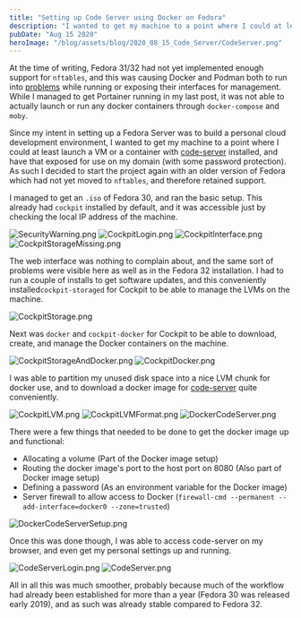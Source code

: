 ```yaml
---
title: "Setting up Code Server using Docker on Fedora"
description: "I wanted to get my machine to a point where I could at least launch a VM or a container with VSCode server installed"
pubDate: "Aug 15 2020"
heroImage: "/blog/assets/blog/2020_08_15_Code_Server/CodeServer.png"
---
```


At the time of writing, Fedora 31/32 had not yet implemented enough support for `nftables`, and this was causing Docker and Podman both to run into [problems](https://fedoramagazine.org/docker-and-fedora-32/) while running or exposing their interfaces for management. While I managed to get Portainer running in my last post, it was not able to actually launch or run any docker containers through `docker-compose` and `moby`.

Since my intent in setting up a Fedora Server was to build a personal cloud development environment, I wanted to get my machine to a point where I could at least launch a VM or a container with [code-server](https://github.com/cdr/code-server) installed, and have that exposed for use on my domain (with some password protection). As such I decided to start the project again with an older version of Fedora which had not yet moved to `nftables`, and therefore retained support. 

I managed to get an `.iso` of Fedora 30, and ran the basic setup. This already had `cockpit` installed by default, and it was accessible just by checking the local IP address of the machine. 

![SecurityWarning.png](/blog/assets/blog/2020_08_15_Code_Server/SecurityWarning.png)
![CockpitLogin.png](/blog/assets/blog/2020_08_15_Code_Server/CockpitLogin.png)
![CockpitInterface.png](/blog/assets/blog/2020_08_15_Code_Server/CockpitInterface.png)
![CockpitStorageMissing.png](/blog/assets/blog/2020_08_15_Code_Server/CockpitStorageMissing.png)

The web interface was nothing to complain about, and the same sort of problems were visible here as well as in the Fedora 32 installation. I had to run a couple of installs to get software updates, and this conveniently installed`cockpit-storaged` for Cockpit to be able to manage the LVMs on the machine. 

![CockpitStorage.png](/blog/assets/blog/2020_08_15_Code_Server/CockpitStorage.png)

Next was `docker` and `cockpit-docker` for Cockpit to be able to download, create, and manage the Docker containers on the machine.

![CockpitStorageAndDocker.png](/blog/assets/blog/2020_08_15_Code_Server/CockpitStorageAndDocker.png)
![CockpitDocker.png](/blog/assets/blog/2020_08_15_Code_Server/CockpitDocker.png)

I was able to partition my unused disk space into a nice LVM chunk for docker use, and to download a docker image for [code-server](https://registry.hub.docker.com/r/codercom/code-server/#!) quite conveniently.

![CockpitLVM.png](/blog/assets/blog/2020_08_15_Code_Server/CockpitLVM.png)
![CockpitLVMFormat.png](/blog/assets/blog/2020_08_15_Code_Server/CockpitLVMFormat.png)
![DockerCodeServer.png](/blog/assets/blog/2020_08_15_Code_Server/DockerCodeServer.png)

There were a few things that needed to be done to get the docker image up and functional:
- Allocating a volume (Part of the Docker image setup)
- Routing the docker image's port to the host port on 8080 (Also part of Docker image setup)
- Defining a password (As an environment variable for the Docker image)
- Server firewall to allow access to Docker (`firewall-cmd --permanent --add-interface=docker0 --zone=trusted`)

![DockerCodeServerSetup.png](/blog/assets/blog/2020_08_15_Code_Server/DockerCodeServerSetup.png)

Once this was done though, I was able to access code-server on my browser, and even get my personal settings up and running. 

![CodeServerLogin.png](/blog/assets/blog/2020_08_15_Code_Server/CodeServerLogin.png)
![CodeServer.png](/blog/assets/blog/2020_08_15_Code_Server/CodeServer.png)

All in all this was much smoother, probably because much of the workflow had already been established for more than a year (Fedora 30 was released early 2019), and as such was already stable compared to Fedora 32.

